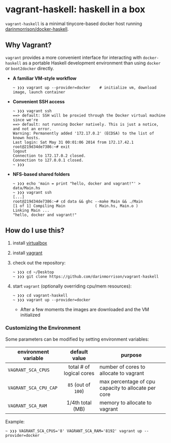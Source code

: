 # vagrant-haskell: haskell in a box

`vagrant-haskell` is a minimal tinycore-based docker host running [darinmorrison/docker-haskell](https://github.com/darinmorrison/docker-haskell).

## Why Vagrant?

`vagrant` provides a more convenient interface for interacting with `docker-haskell` as a portable Haskell development environment than using `docker` or `boot2docker` directly.

*   **A familiar VM-style workflow**

        ~ ❯❯❯ vagrant up --provider=docker    # initialize vm, download image, launch container

*   **Convenient SSH access**

        ~ ❯❯❯ vagrant ssh
        ==> default: SSH will be proxied through the Docker virtual machine since we're
        ==> default: not running Docker natively. This is just a notice, and not an error.
        Warning: Permanently added '172.17.0.2' (ECDSA) to the list of known hosts.
        Last login: Sat May 31 00:01:06 2014 from 172.17.42.1
        root@219d34de7386:~# exit
        logout
        Connection to 172.17.0.2 closed.
        Connection to 127.0.0.1 closed.
        ~ ❯❯❯

*   **NFS-based shared folders**

        ~ ❯❯❯ echo 'main = print "hello, docker and vagrant!"' > data/Main.hs
        ~ ❯❯❯ vagrant ssh
        [...]
        root@219d34de7386:~# cd data && ghc --make Main && ./Main
        [1 of 1] Compiling Main             ( Main.hs, Main.o )
        Linking Main ...
        "hello, docker and vagrant!"

## How do I use this?

1.  install [virtualbox](https://www.virtualbox.org)

2.  install [vagrant](http://www.vagrantup.com)

3.  check out the repository:

    ```
    ~ ❯❯❯ cd ~/Desktop
    ~ ❯❯❯ git clone https://github.com/darinmorrison/vagrant-haskell
    ```

5.  start `vagrant` (optionally overriding cpu/mem resources):

    ```
    ~ ❯❯❯ cd vagrant-haskell
    ~ ❯❯❯ vagrant up --provider=docker
    ```

    *   After a few moments the images are downloaded and the VM initialized

### Customizing the Environment

Some parameters can be modified by setting environment variables:

| environment variable  | default value               | purpose                                             |
|-----------------------|:---------------------------:|-----------------------------------------------------|
| `VAGRANT_SCA_CPUS`    | total # of logical cores    | number of cores to allocate to vagrant              |
| `VAGRANT_SCA_CPU_CAP` | `85` (out of `100`)         | max percentage of cpu capacity to allocate per core |
| `VAGRANT_SCA_RAM`     | 1/4th total (MB)            | memory to allocate to vagrant                       |

Example:

```
~ ❯❯❯ VAGRANT_SCA_CPUS='8' VAGRANT_SCA_RAM='8192' vagrant up --provider=docker
```
